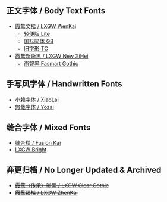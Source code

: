 ## 正文字体 / Body Text Fonts
- [霞鹜文楷 / LXGW WenKai](https://github.com/lxgw/LxgwWenKai)
  - [轻便版 Lite](https://github.com/lxgw/LxgwWenKai-Lite)
  - [国标简体 GB](https://github.com/lxgw/LxgwWenkaiGB)
  - [旧字形 TC](https://github.com/lxgw/LxgwWenkaiTC) 
- [霞鹜新晰黑 / LXGW New XiHei](https://github.com/lxgw/LxgwNewClearGothic)
  - [尚智黑 Fasmart Gothic](https://www.maoken.com/freefonts/10610.html)
## 手写风字体 / Handwritten Fonts
- [小赖字体 / XiaoLai](https://github.com/lxgw/kose-font)
- [悠哉字体 / Yozai](https://github.com/lxgw/yozai-font)
## 缝合字体 / Mixed Fonts
- [缝合楷 / Fusion Kai](https://github.com/lxgw/FusionKai)
- [LXGW Bright](https://github.com/lxgw/LxgwBright)
## 弃更归档 / No Longer Updated & Archived
- ~~[霞鹜（传承）晰黑 / LXGW Clear Gothic](https://github.com/lxgw/LxgwClearGothic)~~
- ~~[霞鹜臻楷 / LXGW ZhenKai](https://github.com/lxgw/LxgwZhenKai)~~
